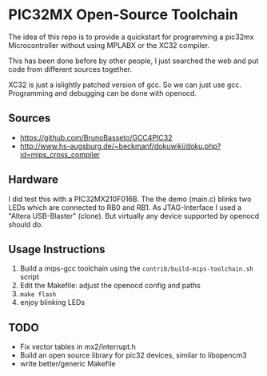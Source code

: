 # PIC32MX Open-Source Toolchain
The idea of this repo is to provide a quickstart for programming a pic32mx 
Microcontroller without using MPLABX or the XC32 compiler.

This has been done before by other people, I just searched the web and put
code from different sources together.

XC32 is just a islightly patched version of gcc. So we can just use gcc.
Programming and debugging can be done with openocd.

## Sources
* https://github.com/BrunoBasseto/GCC4PIC32
* http://www.hs-augsburg.de/~beckmanf/dokuwiki/doku.php?id=mips_cross_compiler

## Hardware
I did test this with a PIC32MX210F016B. The the demo (main.c) blinks two LEDs
which are connected to RB0 and RB1.
As JTAG-Interface I used a "Altera USB-Blaster" (clone). But virtually any
device supported by openocd should do.

## Usage Instructions
1. Build a mips-gcc toolchain using the ```contrib/build-mips-toolchain.sh``` script
2. Edit the Makefile: adjust the openocd config and paths
3. ```make flash```
4. enjoy blinking LEDs

## TODO
* Fix vector tables in mx2/interrupt.h
* Build an open source library for pic32 devices, similar to libopencm3
* write better/generic Makefile


